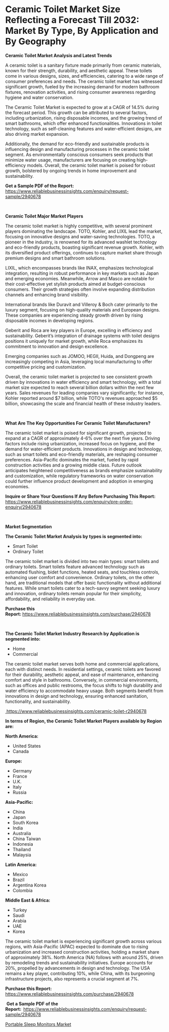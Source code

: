 <p><h1>Ceramic Toilet Market Size Reflecting a Forecast Till 2032: Market By Type, By Application and By Geography</h1></p><p><strong>Ceramic Toilet Market Analysis and Latest Trends</strong></p>
<p><p>A ceramic toilet is a sanitary fixture made primarily from ceramic materials, known for their strength, durability, and aesthetic appeal. These toilets come in various designs, sizes, and efficiencies, catering to a wide range of consumer preferences and needs. The ceramic toilet market has witnessed significant growth, fueled by the increasing demand for modern bathroom fixtures, renovation activities, and rising consumer awareness regarding hygiene and water conservation.</p><p>The Ceramic Toilet Market is expected to grow at a CAGR of 14.5% during the forecast period. This growth can be attributed to several factors, including urbanization, rising disposable incomes, and the growing trend of smart bathrooms, which offer enhanced functionalities. Innovations in toilet technology, such as self-cleaning features and water-efficient designs, are also driving market expansion. </p><p>Additionally, the demand for eco-friendly and sustainable products is influencing design and manufacturing processes in the ceramic toilet segment. As environmentally conscious consumers seek products that minimize water usage, manufacturers are focusing on creating high-efficiency models. Overall, the ceramic toilet market is poised for robust growth, bolstered by ongoing trends in home improvement and sustainability.</p></p>
<p><strong>Get a Sample PDF of the Report:&nbsp;</strong> <a href="https://www.reliablebusinessinsights.com/enquiry/request-sample/2940678?utm_campaign=3517&utm_medium=2&utm_source=Github&utm_content=ia&utm_term=15032025&utm_id=ceramic-toilet">https://www.reliablebusinessinsights.com/enquiry/request-sample/2940678</a></p>
<p>&nbsp;</p>
<p><strong>Ceramic Toilet Major Market Players</strong></p>
<p><p>The ceramic toilet market is highly competitive, with several prominent players dominating the landscape. TOTO, Kohler, and LIXIL lead the market, focusing on innovative designs and water-saving technologies. TOTO, a pioneer in the industry, is renowned for its advanced washlet technology and eco-friendly products, boasting significant revenue growth. Kohler, with its diversified product offerings, continues to capture market share through premium designs and smart bathroom solutions.</p><p>LIXIL, which encompasses brands like INAX, emphasizes technological integration, resulting in robust performance in key markets such as Japan and emerging economies. Meanwhile, Arrow and Masco are notable for their cost-effective yet stylish products aimed at budget-conscious consumers. Their growth strategies often involve expanding distribution channels and enhancing brand visibility.</p><p>International brands like Duravit and Villeroy & Boch cater primarily to the luxury segment, focusing on high-quality materials and European designs. These companies are experiencing steady growth driven by rising disposable incomes in developing regions.</p><p>Geberit and Roca are key players in Europe, excelling in efficiency and sustainability. Geberit’s integration of drainage systems with toilet designs positions it uniquely for market growth, while Roca emphasizes its commitment to innovation and design excellence.</p><p>Emerging companies such as JOMOO, HEGII, Huida, and Dongpeng are increasingly competing in Asia, leveraging local manufacturing to offer competitive pricing and customization. </p><p>Overall, the ceramic toilet market is projected to see consistent growth driven by innovations in water efficiency and smart technology, with a total market size expected to reach several billion dollars within the next few years. Sales revenues for leading companies vary significantly; for instance, Kohler reported around $7 billion, while TOTO's revenues approached $5 billion, showcasing the scale and financial health of these industry leaders.</p></p>
<p>&nbsp;</p>
<p><strong>What Are The Key Opportunities For Ceramic Toilet Manufacturers?</strong></p>
<p><p>The ceramic toilet market is poised for significant growth, projected to expand at a CAGR of approximately 4-6% over the next five years. Driving factors include rising urbanization, increased focus on hygiene, and the demand for water-efficient products. Innovations in design and technology, such as smart toilets and eco-friendly materials, are reshaping consumer preferences. Asia-Pacific dominates the market, fueled by rapid construction activities and a growing middle class. Future outlook anticipates heightened competitiveness as brands emphasize sustainability and customization, while regulatory frameworks on water conservation could further influence product development and adoption in emerging economies.</p></p>
<p><strong>Inquire or Share Your Questions If Any Before Purchasing This Report:</strong> <a href="https://www.reliablebusinessinsights.com/enquiry/pre-order-enquiry/2940678?utm_campaign=3517&utm_medium=2&utm_source=Github&utm_content=ia&utm_term=15032025&utm_id=ceramic-toilet">https://www.reliablebusinessinsights.com/enquiry/pre-order-enquiry/2940678</a></p>
<p>&nbsp;</p>
<p><strong>Market Segmentation</strong></p>
<p><strong>The Ceramic Toilet Market Analysis by types is segmented into:</strong></p>
<p><ul><li>Smart Toilet</li><li>Ordinary Toilet</li></ul></p>
<p><p>The ceramic toilet market is divided into two main types: smart toilets and ordinary toilets. Smart toilets feature advanced technology such as automated flushing, bidet functions, heated seats, and touchless controls, enhancing user comfort and convenience. Ordinary toilets, on the other hand, are traditional models that offer basic functionality without additional features. While smart toilets cater to a tech-savvy segment seeking luxury and innovation, ordinary toilets remain popular for their simplicity, affordability, and reliability in everyday use.</p></p>
<p><strong>Purchase this Report:&nbsp;</strong><a href="https://www.reliablebusinessinsights.com/purchase/2940678?utm_campaign=3517&utm_medium=2&utm_source=Github&utm_content=ia&utm_term=15032025&utm_id=ceramic-toilet">https://www.reliablebusinessinsights.com/purchase/2940678</a></p>
<p>&nbsp;</p>
<p><strong>The Ceramic Toilet Market Industry Research by Application is segmented into:</strong></p>
<p><ul><li>Home</li><li>Commercial</li></ul></p>
<p><p>The ceramic toilet market serves both home and commercial applications, each with distinct needs. In residential settings, ceramic toilets are favored for their durability, aesthetic appeal, and ease of maintenance, enhancing comfort and style in bathrooms. Conversely, in commercial environments, such as offices and public restrooms, the focus shifts to high durability and water efficiency to accommodate heavy usage. Both segments benefit from innovations in design and technology, ensuring enhanced sanitation, functionality, and sustainability.</p></p>
<p><a href="https://www.reliablebusinessinsights.com/ceramic-toilet-r2940678?utm_campaign=3517&utm_medium=2&utm_source=Github&utm_content=ia&utm_term=15032025&utm_id=ceramic-toilet">&nbsp;https://www.reliablebusinessinsights.com/ceramic-toilet-r2940678</a></p>
<p><strong>In terms of Region, the Ceramic Toilet Market Players available by Region are:</strong></p>
<p>
    <p> <strong> North America: </strong>
        <ul>
            <li>United States</li>
            <li>Canada</li>
        </ul>
        </p> 
    <p> <strong> Europe: </strong>
        <ul>
            <li>Germany</li>
            <li>France</li>
            <li>U.K.</li>
            <li>Italy</li>
            <li>Russia</li>
        </ul>
        </p> 
    <p> <strong> Asia-Pacific: </strong>
        <ul>
            <li>China</li>
            <li>Japan</li>
            <li>South Korea</li>
            <li>India</li>
            <li>Australia</li>
            <li>China Taiwan</li>
            <li>Indonesia</li>
            <li>Thailand</li>
            <li>Malaysia</li>
        </ul>
        </p> 
    <p> <strong> Latin America: </strong>
        <ul>
            <li>Mexico</li>
            <li>Brazil</li>
            <li>Argentina Korea</li>
            <li>Colombia</li>
        </ul>
        </p> 
    <p> <strong> Middle East & Africa: </strong>
        <ul>
            <li>Turkey</li>
            <li>Saudi</li>
            <li>Arabia</li>
            <li>UAE</li>
            <li>Korea</li>
        </ul>
    </p>
    </p>
<p><p>The ceramic toilet market is experiencing significant growth across various regions, with Asia-Pacific (APAC) expected to dominate due to rising urbanization and increased construction activities, holding a market share of approximately 38%. North America (NA) follows with around 25%, driven by remodeling trends and sustainability initiatives. Europe accounts for 20%, propelled by advancements in design and technology. The USA remains a key player, contributing 10%, while China, with its burgeoning infrastructure projects, also represents a crucial segment at 7%.</p></p>
<p><strong>Purchase this Report: </strong><a href="https://www.reliablebusinessinsights.com/purchase/2940678?utm_campaign=3517&utm_medium=2&utm_source=Github&utm_content=ia&utm_term=15032025&utm_id=ceramic-toilet">https://www.reliablebusinessinsights.com/purchase/2940678</a></p>
<p>&nbsp;<strong>Get a Sample PDF of the Report:&nbsp;&nbsp;</strong><a href="https://www.reliablebusinessinsights.com/enquiry/request-sample/2940678?utm_campaign=3517&utm_medium=2&utm_source=Github&utm_content=ia&utm_term=15032025&utm_id=ceramic-toilet">https://www.reliablebusinessinsights.com/enquiry/request-sample/2940678</a></p>
<p><strong></strong></p>
<p><p><a href="https://github.com/forgazerbyjt/Market-Research-Report-List-1/blob/main/portable-sleep-monitors-market.md?utm_campaign=3517&utm_medium=2&utm_source=Github&utm_content=ia&utm_term=15032025&utm_id=ceramic-toilet">Portable Sleep Monitors Market</a></p></p>
